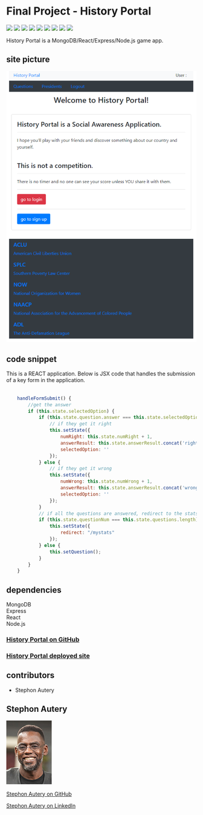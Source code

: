 # Final Project - History Portal

[<img src="https://img.shields.io/badge/Stephon_Autery-let's_begin_here_...-goldenrod.svg" target="_blank">](http://stephonautery.com) [<img src="https://img.shields.io/badge/license-MIT-blue.svg">](https://opensource.org/licenses/MIT) [<img src="https://img.shields.io/badge/_ES_-_6_-green.svg">](http://www.ecma-international.org/ecma-262/6.0/) [<img src=https://img.shields.io/badge/_path_-_7.1.0_-green.svg>](https://www.npmjs.com/package/path) [<img src=https://img.shields.io/badge/_express_-_6.14.5-pink.svg>](https://www.npmjs.com/package/fs-extra) [<img src=https://img.shields.io/badge/_MongoDB_-4.2.6_-orange.svg>](https://www.mongodb.com/company) [<img src=https://img.shields.io/badge/_JSON-RFC_8259_-brown.svg>](https://www.npmjs.com/package/console.table) [<img src=https://img.shields.io/badge/React-v16.13.1_-blue.svg>](https://www.npmjs.com/package/console.table) [<img src=https://img.shields.io/badge/Node-v14.4npm.0_-darkgreen.svg>](https://www.npmjs.com/package/console.table)

History Portal is a MongoDB/React/Express/Node.js game app.

## site picture

![Site](./client/public/images/history-portal.PNG)

## code snippet

This is a REACT application. Below is JSX code that handles the submission of a key form in the application.

```javaScript

    handleFormSubmit() {
        //get the answer
        if (this.state.selectedOption) {
            if (this.state.question.answer === this.state.selectedOption || this.state.question.answer === 'all') {
                // if they get it right
                this.setState({
                    numRight: this.state.numRight + 1,
                    answerResult: this.state.answerResult.concat('right'),
                    selectedOption: ''
                });
            } else {
                // if they get it wrong
                this.setState({
                    numWrong: this.state.numWrong + 1,
                    answerResult: this.state.answerResult.concat('wrong'),
                    selectedOption: ''
                });
            }
            // if all the questions are answered, redirect to the stats page
            if (this.state.questionNum === this.state.questions.length) {
                this.setState({
                    redirect: "/mystats"
                });
            } else {
                this.setQuestion();
            }
        }
    }

```

## dependencies

MongoDB\
Express\
React\
Node.js

### [History Portal on GitHub](https://github.com/StephonAutery/history-portal)

### [History Portal deployed site](https://history-portal.herokuapp.com/landing)

## contributors

- Stephon Autery

## Stephon Autery

![StephonAutery](./client/public/images/stephon-headshot-garden-small.jpg)

[Stephon Autery on GitHub](https://github.com/StephonAutery)

[Stephon Autery on LinkedIn](https://www.linkedin.com/in/stephon-a-1bb575198/)
